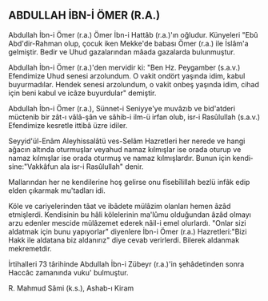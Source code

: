## ABDULLAH İBN-İ ÖMER (R.A.)

Abdullah İbn-i Ömer (r.a.) Ömer İbn-i Hattâb (r.a.)'ın oğludur. Künyeleri "Ebû Abd'dir-Rahman olup, çocuk iken Mekke'de babası Ömer (r.a.) ile İslâm'a gel­miştir. Bedir ve Uhud gazalarından mâada gazalarda bulunmuştur.

Abdullah İbn-i Ömer (r.a.)'den mervidir ki: "Ben Hz. Peygamber (s.a.v.) Efendimize Uhud senesi arzolundum. O vakit ondört yaşında idim, kabul buyurmadılar. Hendek senesi arzolundum, o vakit onbeş yaşında idim, cihad için beni kabul ve icâze buyurdular" demiştir.

Abdullah İbn-i Ömer (r.a.), Sünnet-i Seniyye'ye muvâzıb ve bid'atderi müctenib bir zât-ı vâlâ-şân ve sâhib-i ilm-ü irfan olub, isr-i Rasûlullah (s.a.v.) Efendi­mize kesretle ittibâ üzre idiler.

Seyyid'ül-Enâm Aleyhissalâtü ves-Selâm Hazretleri her nerede ve hangi ağacın altında oturmuşlar veyahud namaz kılmışlar ise orada oturup ve namaz kılmışlar ise orada oturmuş ve namaz kılmışlardır. Bunun için kendi­sine:"Vakkâfun ala isr-i Rasûlullah" denir.

Mallarından her ne kendilerine hoş gelirse onu fîsebîlillah bezlü infâk edip elden çıkarmak mu'tadları idi.

Köle ve cariyelerinden tâat ve ibâdete mülâzim olan­ları hemen âzâd etmişlerdi. Kendisinin bu hâli köleleri­nin ma'lûmu olduğundan âzâd olmayı arzu edenler mescide mülâzemet ederek nâil-i emel olurlardı. "Onlar sizi aldatmak için bunu yapıyorlar" diyenlere İbn-i Ömer (r.a.) Hazretleri:"Bizi Hakk ile aldatana biz aldanı­rız" diye cevab verirlerdi. Bilerek aldanmak mekremetdir.

İrtihalleri 73 târihinde Abdullah İbn-i Zübeyr (r.a.)'in şehâdetinden sonra Haccâc zamanında vuku' bulmuştur.

R. Mahmud Sâmi (k.s.), Ashab-ı Kiram
